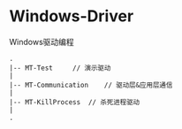 # Windows-Driver
Windows驱动编程

```
.
|-- MT-Test		// 演示驱动
|
|-- MT-Communication	// 驱动层&应用层通信
|
|-- MT-KillProcess	// 杀死进程驱动
|             
.
```
